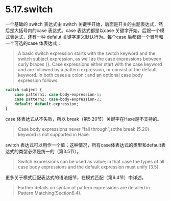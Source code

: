 # 5.17.switch

一个基础的 switch 表达式由 switch 关键字开始，后面是开关的主题表达式，然后是大括号内的case 表达式。case 表达式都是以case 关键字开始，后跟一个模式表达式，还有一种 defalut 关键字定义默认行为。每个case 后都跟一个冒号和一个可选的case 体表达式：

> A basic switch expression starts with the switch keyword and the switch subject expression, as well as the case expressions between curly braces {}. Case expressions either start with the case keyword and are followed by a pattern expression, or consist of the default keyword. In both cases a colon : and an optional case body expression follows:

```haxe
switch subject {
    case pattern1: case-body-expression-1; 
    case pattern2: case-body-expression-2; 
    default: default-expression; 
} 
```

case 体表达式从不失败，所以 break（第5.20节）关键字在Haxe是不支持的。

> Case body expressions never “fall through”,sothe break (5.20) keyword is not supported in Haxe.

switch 表达式可以用作一个值；这种情况，所有case体表达式的类型和default表达式的类型必须是统一的（第3.5节）。

> Switch expressions can be used as value; in that case the types of all case body expressions and the default expression must unify (3.5).

更多关于模式匹配表达式的语法细节，在模式匹配（第6.4节）中详述。

> Further details on syntax of pattern expressions are detailed in Pattern Matching(Section6.4).